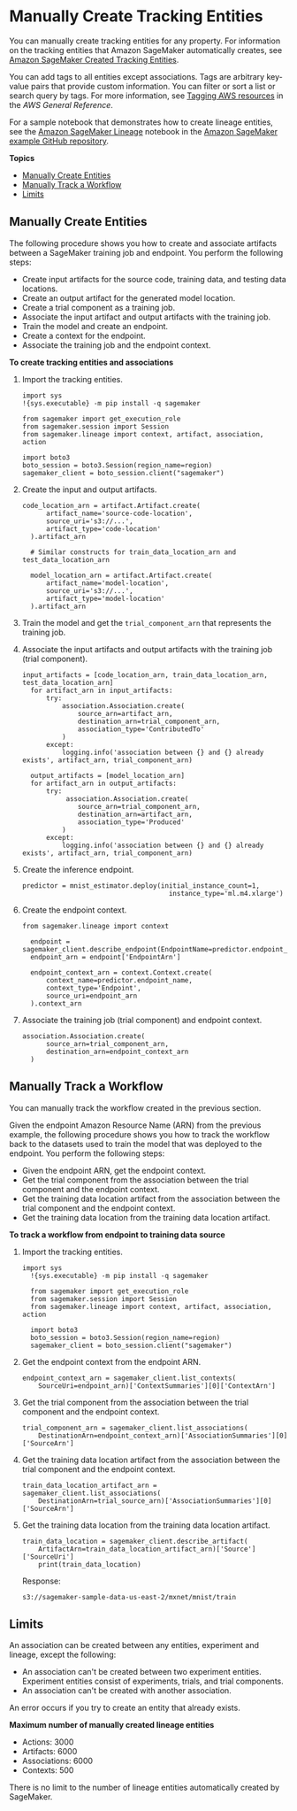 # Manually Create Tracking Entities<a name="lineage-tracking-manual-creation"></a>

You can manually create tracking entities for any property\. For information on the tracking entities that Amazon SageMaker automatically creates, see [Amazon SageMaker Created Tracking Entities](lineage-tracking-auto-creation.md)\.

You can add tags to all entities except associations\. Tags are arbitrary key\-value pairs that provide custom information\. You can filter or sort a list or search query by tags\. For more information, see [Tagging AWS resources](https://docs.aws.amazon.com/general/latest/gr/aws_tagging.html) in the *AWS General Reference*\.

For a sample notebook that demonstrates how to create lineage entities, see the [Amazon SageMaker Lineage](https://github.com/aws/amazon-sagemaker-examples/tree/master/sagemaker-lineage) notebook in the [Amazon SageMaker example GitHub repository](https://github.com/awslabs/amazon-sagemaker-examples)\.

**Topics**
+ [Manually Create Entities](#lineage-tracking-manual-create)
+ [Manually Track a Workflow](#lineage-tracking-manual-track)
+ [Limits](#lineage-tracking-manual-track-limits)

## Manually Create Entities<a name="lineage-tracking-manual-create"></a>

The following procedure shows you how to create and associate artifacts between a SageMaker training job and endpoint\. You perform the following steps:
+ Create input artifacts for the source code, training data, and testing data locations\.
+ Create an output artifact for the generated model location\.
+ Create a trial component as a training job\.
+ Associate the input artifact and output artifacts with the training job\.
+ Train the model and create an endpoint\.
+ Create a context for the endpoint\.
+ Associate the training job and the endpoint context\.

**To create tracking entities and associations**

1. Import the tracking entities\.

   ```
   import sys
   !{sys.executable} -m pip install -q sagemaker
   
   from sagemaker import get_execution_role
   from sagemaker.session import Session
   from sagemaker.lineage import context, artifact, association, action
   
   import boto3
   boto_session = boto3.Session(region_name=region)
   sagemaker_client = boto_session.client("sagemaker")
   ```

1. Create the input and output artifacts\.

   ```
   code_location_arn = artifact.Artifact.create(
         artifact_name='source-code-location',
         source_uri='s3://...',
         artifact_type='code-location'
     ).artifact_arn
   
     # Similar constructs for train_data_location_arn and test_data_location_arn
   
     model_location_arn = artifact.Artifact.create(
         artifact_name='model-location',
         source_uri='s3://...',
         artifact_type='model-location'
     ).artifact_arn
   ```

1. Train the model and get the `trial_component_arn` that represents the training job\.

1. Associate the input artifacts and output artifacts with the training job \(trial component\)\.

   ```
   input_artifacts = [code_location_arn, train_data_location_arn, test_data_location_arn]
     for artifact_arn in input_artifacts:
         try:
             association.Association.create(
                 source_arn=artifact_arn,
                 destination_arn=trial_component_arn,
                 association_type='ContributedTo'
             )
         except:
             logging.info('association between {} and {} already exists', artifact_arn, trial_component_arn)
   
     output_artifacts = [model_location_arn]
     for artifact_arn in output_artifacts:
         try:
              association.Association.create(
                 source_arn=trial_component_arn,
                 destination_arn=artifact_arn,
                 association_type='Produced'
             )
         except:
             logging.info('association between {} and {} already exists', artifact_arn, trial_component_arn)
   ```

1. Create the inference endpoint\.

   ```
   predictor = mnist_estimator.deploy(initial_instance_count=1,
                                        instance_type='ml.m4.xlarge')
   ```

1. Create the endpoint context\.

   ```
   from sagemaker.lineage import context
   
     endpoint = sagemaker_client.describe_endpoint(EndpointName=predictor.endpoint_name)
     endpoint_arn = endpoint['EndpointArn']
   
     endpoint_context_arn = context.Context.create(
         context_name=predictor.endpoint_name,
         context_type='Endpoint',
         source_uri=endpoint_arn
     ).context_arn
   ```

1. Associate the training job \(trial component\) and endpoint context\.

   ```
   association.Association.create(
         source_arn=trial_component_arn,
         destination_arn=endpoint_context_arn
     )
   ```

## Manually Track a Workflow<a name="lineage-tracking-manual-track"></a>

You can manually track the workflow created in the previous section\.

Given the endpoint Amazon Resource Name \(ARN\) from the previous example, the following procedure shows you how to track the workflow back to the datasets used to train the model that was deployed to the endpoint\. You perform the following steps:
+ Given the endpoint ARN, get the endpoint context\.
+ Get the trial component from the association between the trial component and the endpoint context\.
+ Get the training data location artifact from the association between the trial component and the endpoint context\.
+ Get the training data location from the training data location artifact\.

**To track a workflow from endpoint to training data source**

1. Import the tracking entities\.

   ```
   import sys
     !{sys.executable} -m pip install -q sagemaker
   
     from sagemaker import get_execution_role
     from sagemaker.session import Session
     from sagemaker.lineage import context, artifact, association, action
   
     import boto3
     boto_session = boto3.Session(region_name=region)
     sagemaker_client = boto_session.client("sagemaker")
   ```

1. Get the endpoint context from the endpoint ARN\.

   ```
   endpoint_context_arn = sagemaker_client.list_contexts(
       SourceUri=endpoint_arn)['ContextSummaries'][0]['ContextArn']
   ```

1. Get the trial component from the association between the trial component and the endpoint context\.

   ```
   trial_component_arn = sagemaker_client.list_associations(
       DestinationArn=endpoint_context_arn)['AssociationSummaries'][0]['SourceArn']
   ```

1. Get the training data location artifact from the association between the trial component and the endpoint context\.

   ```
   train_data_location_artifact_arn = sagemaker_client.list_associations(
       DestinationArn=trial_source_arn)['AssociationSummaries'][0]['SourceArn']
   ```

1. Get the training data location from the training data location artifact\.

   ```
   train_data_location = sagemaker_client.describe_artifact(
       ArtifactArn=train_data_location_artifact_arn)['Source']['SourceUri']
       print(train_data_location)
   ```

   Response:

   ```
   s3://sagemaker-sample-data-us-east-2/mxnet/mnist/train
   ```

## Limits<a name="lineage-tracking-manual-track-limits"></a>

An association can be created between any entities, experiment and lineage, except the following:
+ An association can't be created between two experiment entities\. Experiment entities consist of experiments, trials, and trial components\.
+ An association can't be created with another association\.

An error occurs if you try to create an entity that already exists\.

**Maximum number of manually created lineage entities**
+ Actions: 3000
+ Artifacts: 6000
+ Associations: 6000
+ Contexts: 500

There is no limit to the number of lineage entities automatically created by SageMaker\.